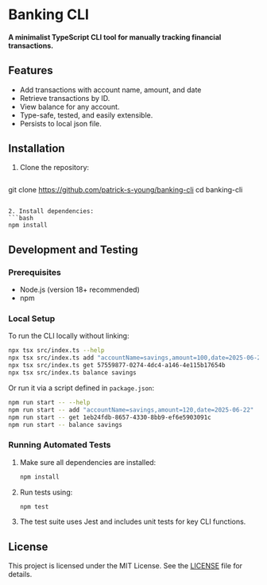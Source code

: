 # Banking CLI

#### A minimalist TypeScript CLI tool for manually tracking financial transactions.

## Features

- Add transactions with account name, amount, and date 
- Retrieve transactions by ID.
- View balance for any account.
- Type-safe, tested, and easily extensible.
- Persists to local json file.


## Installation
1. Clone the repository:
   ```bash
git clone https://github.com/patrick-s-young/banking-cli
cd banking-cli
   ```

2. Install dependencies:
   ```bash
   npm install
   ```


## Development and Testing

### Prerequisites

* Node.js (version 18+ recommended)
* npm

### Local Setup

To run the CLI locally without linking:

```bash
npx tsx src/index.ts --help
npx tsx src/index.ts add "accountName=savings,amount=100,date=2025-06-22"
npx tsx src/index.ts get 57559877-0274-4dc4-a146-4e115b17654b
npx tsx src/index.ts balance savings 
```

Or run it via a script defined in `package.json`:

```bash
npm run start -- --help
npm run start -- add "accountName=savings,amount=120,date=2025-06-22"
npm run start -- get 1eb24fdb-8657-4330-8bb9-ef6e5903091c
npm run start -- balance savings 

```

### Running Automated Tests

1. Make sure all dependencies are installed:

   ```bash
   npm install
   ```

2. Run tests using:

   ```bash
   npm test
   ```

3. The test suite uses Jest and includes unit tests for key CLI functions.

## License

This project is licensed under the MIT License. See the [LICENSE](./LICENSE) file for details.


